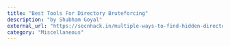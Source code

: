 ```yaml
---
title: "Best Tools For Directory Bruteforcing"
description: "by Shubham Goyal"
external_url: "https://secnhack.in/multiple-ways-to-find-hidden-directory-on-web-server/"
category: "Miscellaneous"
---
```

